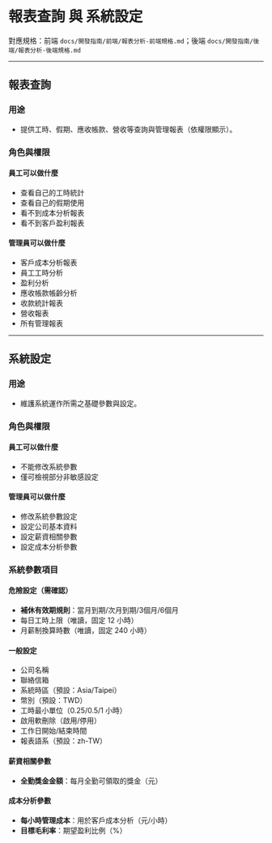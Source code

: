 # 報表查詢 與 系統設定

對應規格：前端 `docs/開發指南/前端/報表分析-前端規格.md`；後端 `docs/開發指南/後端/報表分析-後端規格.md`

---

## 報表查詢

### 用途
- 提供工時、假期、應收帳款、營收等查詢與管理報表（依權限顯示）。

### 角色與權限

#### 員工可以做什麼
- 查看自己的工時統計
- 查看自己的假期使用
- 看不到成本分析報表
- 看不到客戶盈利報表

#### 管理員可以做什麼
- 客戶成本分析報表
- 員工工時分析
- 盈利分析
- 應收帳款帳齡分析
- 收款統計報表
- 營收報表
- 所有管理報表

---

## 系統設定

### 用途
- 維護系統運作所需之基礎參數與設定。

### 角色與權限

#### 員工可以做什麼
- 不能修改系統參數
- 僅可檢視部分非敏感設定

#### 管理員可以做什麼
- 修改系統參數設定
- 設定公司基本資料
- 設定薪資相關參數
- 設定成本分析參數

### 系統參數項目

#### 危險設定（需確認）
- **補休有效期規則**：當月到期/次月到期/3個月/6個月
- 每日工時上限（唯讀，固定 12 小時）
- 月薪制換算時數（唯讀，固定 240 小時）

#### 一般設定
- 公司名稱
- 聯絡信箱
- 系統時區（預設：Asia/Taipei）
- 幣別（預設：TWD）
- 工時最小單位（0.25/0.5/1 小時）
- 啟用軟刪除（啟用/停用）
- 工作日開始/結束時間
- 報表語系（預設：zh-TW）

#### 薪資相關參數
- **全勤獎金金額**：每月全勤可領取的獎金（元）

#### 成本分析參數
- **每小時管理成本**：用於客戶成本分析（元/小時）
- **目標毛利率**：期望盈利比例（%）

